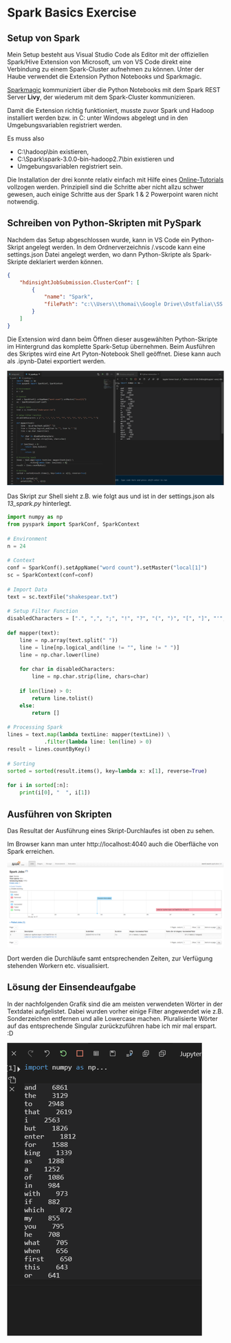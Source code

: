# Spark Basics Exercise

## Setup von Spark
Mein Setup besteht aus Visual Studio Code als Editor mit der offiziellen Spark/Hive Extension von Microsoft, um von VS Code direkt eine Verbindung zu einem Spark-Cluster aufnehmen zu können. Unter der Haube verwendet die Extension Python Notebooks und Sparkmagic.

[Sparkmagic](https://github.com/jupyter-incubator/sparkmagic) kommuniziert über die Python Notebooks mit dem Spark REST Server **Livy**, der wiederum mit dem Spark-Cluster kommunizieren.

Damit die Extension richtig funktioniert, musste zuvor Spark und Hadoop installiert werden bzw. in C: unter Windows abgelegt und in den Umgebungsvariablen registriert werden.

Es muss also

- C:\hadoop\bin existieren,
- C:\Spark\spark-3.0.0-bin-hadoop2.7\bin existieren und
- Umgebungsvariablen registriert sein.

Die Installation der drei konnte relativ einfach mit Hilfe eines [Online-Tutorials](https://phoenixnap.com/kb/install-spark-on-windows-10) vollzogen werden. Prinzipiell sind die Schritte aber nicht allzu schwer gewesen, auch einige Schritte aus der Spark 1 & 2 Powerpoint waren nicht notwendig.

## Schreiben von Python-Skripten mit PySpark
Nachdem das Setup abgeschlossen wurde, kann in VS Code ein Python-Skript angelegt werden. In dem Ordnerverzeichnis /.vscode kann eine settings.json Datei angelegt werden, wo dann Python-Skripte als Spark-Skripte deklariert werden können.

```json
{
    "hdinsightJobSubmission.ClusterConf": [
        {
            "name": "Spark",
            "filePath": "c:\\Users\\thomai\\Google Drive\\Ostfalia\\SS 20\\DataScience\\13_spark\\13_spark.py"
        }
    ]
}
```

Die Extension wird dann beim Öffnen dieser ausgewählten Python-Skripte im Hintergrund das komplette Spark-Setup übernehmen. Beim Ausführen des Skriptes wird eine Art Pyton-Notebook Shell geöffnet. Diese kann auch als .ipynb-Datei exportiert werden.

![Shell and Coding](./result.png 'Results')

Das Skript zur Shell sieht z.B. wie folgt aus und ist in der settings.json als *13_spark.py* hinterlegt.

```py
import numpy as np
from pyspark import SparkConf, SparkContext

# Environment
n = 24

# Context
conf = SparkConf().setAppName("word count").setMaster("local[1]")
sc = SparkContext(conf=conf)

# Import Data
text = sc.textFile("shakespear.txt")

# Setup Filter Function
disabledCharacters = [".", ",", ";", "!", "?", "(", ")", "[", "]", "'", "-"]

def mapper(text):
    line = np.array(text.split(" "))
    line = line[np.logical_and(line != "", line != " ")]
    line = np.char.lower(line)

    for char in disabledCharacters:
        line = np.char.strip(line, chars=char)

    if len(line) > 0:
        return line.tolist()
    else:
        return []

# Processing Spark
lines = text.map(lambda textLine: mapper(textLine)) \
            .filter(lambda line: len(line) > 0)
result = lines.countByKey()

# Sorting
sorted = sorted(result.items(), key=lambda x: x[1], reverse=True)

for i in sorted[:n]:
	print(i[0], "  ", i[1])

```

## Ausführen von Skripten
Das Resultat der Ausführung eines Skript-Durchlaufes ist oben zu sehen.

Im Browser kann man unter http://localhost:4040 auch die Oberfläche von Spark erreichen.

![Spark](./spark.png 'Spark')

Dort werden die Durchläufe samt entsprechenden Zeiten, zur Verfügung stehenden Workern etc. visualisiert.

## Lösung der Einsendeaufgabe
In der nachfolgenden Grafik sind die am meisten verwendeten Wörter in der Textdatei aufgelistet. Dabei wurden vorher einige Filter angewendet wie z.B. Sonderzeichen entfernen und alle Lowercase machen. Pluralisierte Wörter auf das entsprechende Singular zurückzuführen habe ich mir mal erspart. :D

![Lösung der ESA 13](./solution.png 'Solutions')